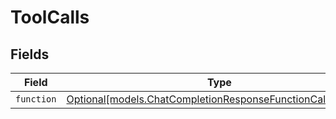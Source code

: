 # ToolCalls


## Fields

| Field                                                                                                                  | Type                                                                                                                   | Required                                                                                                               | Description                                                                                                            |
| ---------------------------------------------------------------------------------------------------------------------- | ---------------------------------------------------------------------------------------------------------------------- | ---------------------------------------------------------------------------------------------------------------------- | ---------------------------------------------------------------------------------------------------------------------- |
| `function`                                                                                                             | [Optional[models.ChatCompletionResponseFunctionCallFunction]](../models/chatcompletionresponsefunctioncallfunction.md) | :heavy_minus_sign:                                                                                                     | N/A                                                                                                                    |
